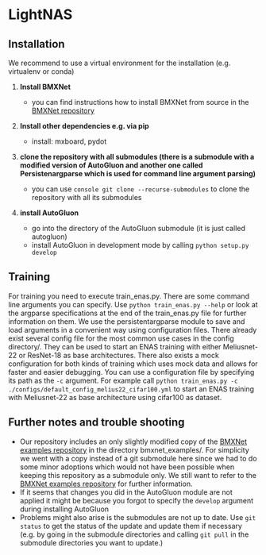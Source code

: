 
# LightNAS

## Installation

We recommend to use a virtual environment for the installation (e.g. virtualenv or conda)

 1. **Install BMXNet**
	 - you can find instructions how to install BMXNet from source in the [BMXNet repository](https://gitlab.hpi.de/joseph.bethge/bmxnet)

2. **Install other dependencies e.g. via pip** 
	 - install:  mxboard, pydot

3. **clone the repository with all submodules (there is a submodule with a modified version of AutoGluon and another one called Persistenargparse which is used for command line argument parsing)**
	- you can use ```console git clone --recurse-submodules``` to clone the repository with all its submodules

4. **install AutoGluon**
	 - go into the directory of the AutoGluon submodule (it is just called autogluon)
	 - install AutoGluon in development mode by calling ```python setup.py develop```


## Training
For training you need to execute train_enas.py. There are some command line arguments you can specify. Use ```python train_enas.py --help``` or look at the argparse specifications at the end of the train_enas.py file for further information on them. We use the persistentargparse module to save and load arguments in a convenient way using configuration files. There already exist several config file for the most common use cases in the config directory/. They can be used to start an ENAS training with either Meliusnet-22 or ResNet-18 as base architectures. There also exists a mock configuration for both kinds of training which uses mock data and allows for faster and easier debugging. You can use a configuration file by specifying its path as the ```-c``` argument.  For example call ```python train_enas.py -c ./configs/default_config_melius22_cifar100.yml``` to start an ENAS training with Meliusnet-22 as base architecture using cifar100 as dataset.



## Further notes and trouble shooting
 - Our repository includes an only slightly modified copy of the [BMXNet examples repository](https://github.com/hpi-xnor/BMXNet-v2-examples)  in the directory bmxnet_examples/. For simplicity we went with a copy instead of a git submodule here since we had to do some minor adoptions which would not have been possible when keeping this repository as a submodule only. We still want to refer to the [BMXNet examples repository](https://github.com/hpi-xnor/BMXNet-v2-examples) for further information.
 - If it seems that changes you did in the AutoGluon module are not applied it might be because you forgot to specify the ```develop``` argument during installing AutoGluon
 - Problems might also arise is the submodules are not up to date. Use ```git status``` to get the status of the update and update them if necessary (e.g. by going in the submodule directories and calling ```git pull``` in the submodule directories you want to update.)
